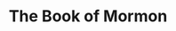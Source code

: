 ---
title: The Book of Mormon
poster: /assets/uploads/mormon.jpg
header: ''
description: The nine-time Tony Award-winning Best Musical.
theater: Eugene O'Neill Theatre
preview: '2011-02-24'
opening: '2011-03-24'
returns: 2021-11-15
closing: ''
tonyaward: true
criticspick: false
trailer: 'https://www.youtube.com/watch?v=GHQITfI9878'
website: 'http://www.bookofmormonbroadway.com/'
alert: 'Returns Nov 15'
tickets:
  - highlight: true
    info: 'https://www.luckyseat.com/shows/bookofmormon-newyork'
    title: $50 Lottery
    type: digitalLottery
  - highlight: false
    info: >-
      Available at the O’Neill theater box office 2 hours prior to the
      performance based on availability. Cash or credit. 2 Tickets per person
      limit. Standing room at back of the orchestra section.
    title: $27 Standing
    type: standing
  - highlight: false
    info: 'http://www.ticketmaster.com/artist/1714389'
    title: $69-$477
    type: regular
---